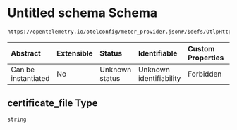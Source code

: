 # Untitled schema Schema

```txt
https://opentelemetry.io/otelconfig/meter_provider.json#/$defs/OtlpHttpMetricExporter/properties/certificate_file
```



| Abstract            | Extensible | Status         | Identifiable            | Custom Properties | Additional Properties | Access Restrictions | Defined In                                                                     |
| :------------------ | :--------- | :------------- | :---------------------- | :---------------- | :-------------------- | :------------------ | :----------------------------------------------------------------------------- |
| Can be instantiated | No         | Unknown status | Unknown identifiability | Forbidden         | Allowed               | none                | [meter\_provider.json\*](../schema/meter_provider.json "open original schema") |

## certificate\_file Type

`string`
